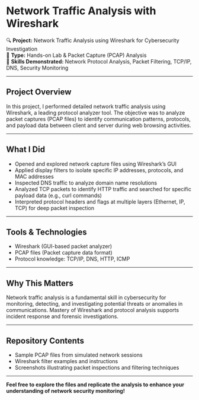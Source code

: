 # Network Traffic Analysis with Wireshark

🔍 **Project:** Network Traffic Analysis using Wireshark for Cybersecurity Investigation  
📂 **Type:** Hands-on Lab & Packet Capture (PCAP) Analysis  
🎯 **Skills Demonstrated:** Network Protocol Analysis, Packet Filtering, TCP/IP, DNS, Security Monitoring

---

## Project Overview

In this project, I performed detailed network traffic analysis using Wireshark, a leading protocol analyzer tool. The objective was to analyze packet captures (PCAP files) to identify communication patterns, protocols, and payload data between client and server during web browsing activities.

---

## What I Did

- Opened and explored network capture files using Wireshark’s GUI  
- Applied display filters to isolate specific IP addresses, protocols, and MAC addresses  
- Inspected DNS traffic to analyze domain name resolutions  
- Analyzed TCP packets to identify HTTP traffic and searched for specific payload data (e.g., curl commands)  
- Interpreted protocol headers and flags at multiple layers (Ethernet, IP, TCP) for deep packet inspection

---

## Tools & Technologies

- Wireshark (GUI-based packet analyzer)  
- PCAP files (Packet capture data format)  
- Protocol knowledge: TCP/IP, DNS, HTTP, ICMP

---

## Why This Matters

Network traffic analysis is a fundamental skill in cybersecurity for monitoring, detecting, and investigating potential threats or anomalies in communications. Mastery of Wireshark and protocol analysis supports incident response and forensic investigations.

---

## Repository Contents

- Sample PCAP files from simulated network sessions  
- Wireshark filter examples and instructions  
- Screenshots illustrating packet inspections and filtering techniques

---

**Feel free to explore the files and replicate the analysis to enhance your understanding of network security monitoring!**
